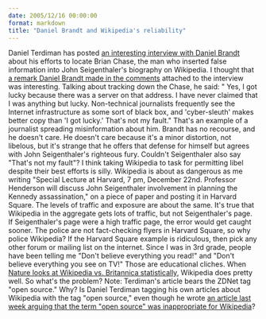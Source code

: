```yaml
---
date: 2005/12/16 00:00:00
format: markdown
title: "Daniel Brandt and Wikipedia's reliability"
---
```

Daniel Terdiman has posted <a href="http://news.zdnet.com/2100-9588_22-5996542.html?tag=nl.e540">an interesting interview with Daniel Brandt</a> about his efforts to locate Brian Chase, the man who inserted false information into John Seigenthaler's biography on Wikipedia. I thought that <a href="http://news.zdnet.com/5208-9588-0.html?forumID=1&#38;threadID=16038&#38;messageID=317987&#38;start=-1">a remark Daniel Brandt made in the comments</a> attached to the interview was interesting. Talking about tracking down the Chase, he said: " Yes, I got lucky because there was a server on that address. I have never claimed that I was anything but lucky. Non-technical journalists frequently see the Internet infrastructure as some sort of black box, and 'cyber-sleuth' makes better copy than 'I got lucky.' That's not my fault."
That's an example of a journalist spreading misinformation about him. Brandt has no recourse, and he doesn't care. He doesn't care because it's a minor distortion, not libelous, but it's strange that he offers that defense for himself but agrees with John Seigenthaler's righteous fury. Couldn't Seigenthaler also say "That's not my fault"?
I think taking Wikipedia to task for permitting libel despite their best efforts is silly. Wikipedia is about as dangerous as me writing "Special Lecture at Harvard, 7 pm, December 22nd. Professor Henderson will discuss John Seigenthaler involvement in planning the Kennedy assassination," on a piece of paper and posting it in Harvard Square. The levels of traffic and exposure are about the same. It's true that Wikipedia in the aggregate gets lots of traffic, but not Seigenthaler's page. If Seigenthaler's page were a high traffic page, the error would get caught sooner. The police are not fact-checking flyers in Harvard Square, so why police Wikipedia? If the Harvard Square example is ridiculous, then pick any other forum or mailing list on the internet.
Since I was in 3rd grade, people have been telling me "Don't believe everything you read!" and "Don't believe everything you see on TV!" Those are educational cliches. When <a href="http://www.nature.com/news/2005/051212/full/438900a.html">Nature looks at Wikipedia vs. Britannica statistically</a>, Wikipedia does pretty well. So what's the problem?
Note: Terdiman's article bears the ZDNet tag "open source." Why? Is Daniel Terdiman tagging his own articles about Wikipedia with the tag "open source," even though he wrote <a href="http://news.zdnet.com/2100-9588_22-5988267.html">an article last week arguing that the term "open source" was inappropriate for Wikipedia</a>?

